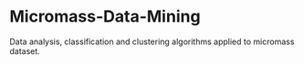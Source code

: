 # Micromass-Data-Mining
Data analysis, classification and clustering algorithms applied to micromass dataset.
